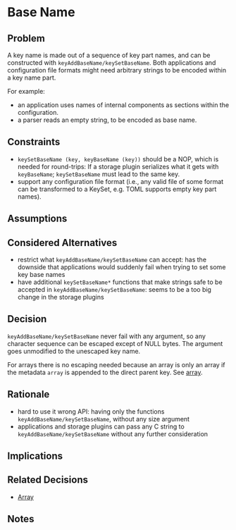 # Base Name

## Problem

A key name is made out of a sequence of key part names, and can be constructed with `keyAddBaseName/keySetBaseName`.
Both applications and configuration file formats might need arbitrary strings to be encoded within a key name part.

For example:

- an application uses names of internal components as sections within the configuration.
- a parser reads an empty string, to be encoded as base name.

## Constraints

- `keySetBaseName (key, keyBaseName (key))` should be a NOP,
  which is needed for round-trips: If a storage plugin serializes what it gets with `keyBaseName`;
  `keySetBaseName` must lead to the same key.
- support any configuration file format (i.e., any valid file of some format can be transformed to a KeySet,
  e.g. TOML supports empty key part names).

## Assumptions

## Considered Alternatives

- restrict what `keyAddBaseName/keySetBaseName` can accept: has the downside that
  applications would suddenly fail when trying to set some key base names
- have additional `keySetBaseName*` functions that make strings safe to be accepted
  in `keyAddBaseName/keySetBaseName`: seems to be a too big change in the storage plugins

## Decision

`keyAddBaseName/keySetBaseName` never fail with any argument, so any character sequence can be escaped except of NULL bytes.
The argument goes unmodified to the unescaped key name.

For arrays there is no escaping needed because an array is only an array if the metadata `array` is appended to the direct parent key.
See [array](../4_partially_implemented/array.md).

## Rationale

- hard to use it wrong API: having only the functions `keyAddBaseName/keySetBaseName`, without any size argument
- applications and storage plugins can pass any C string to `keyAddBaseName/keySetBaseName` without any further consideration

## Implications

## Related Decisions

- [Array](../4_partially_implemented/array.md)

## Notes
